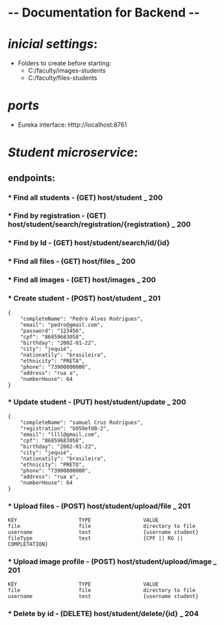 # -- Documentation for Backend -- <br>


# _inicial settings_:
- Folders to create before starting:
  - C:/faculty/images-students
  - C:/faculty/files-students

# _ports_
- Eureka interface: Http://localhost:8761
 
# _Student microservice_:
## endpoints:
### * Find all students - (GET) host/student _ 200

### * Find by registration - (GET) host/student/search/registration/{registration} _ 200

### * Find by Id - (GET) host/student/search/id/{id}

### * Find all files - (GET) host/files _ 200

### * Find all images - (GET) host/images _ 200

### * Create student - (POST) host/student _ 201
```
{
    "completeName": "Pedro Alves Rodrigues",
    "email": "pedro@gmail.com",
    "password": "123456",
    "cpf": "86859683058",
    "birthday": "2002-01-22",
    "city": "jequié",
    "nationatily": "brasileira",
    "ethnicity": "PRETA",
    "phone": "73900000000",
    "address": "rua a",
    "numberHouse": 64
}
```
### * Update student - (PUT) host/student/update _ 200
```
{
    "completeName": "samuel Cruz Rodrigues",
    "registration": "b959efd0-2",
    "email": "llll@gmail.com",
    "cpf": "86859683058",
    "birthday": "2002-01-22",
    "city": "jequié",
    "nationatily": "brasileira",
    "ethnicity": "PRETO",
    "phone": "73900000000",
    "address": "rua a",
    "numberHouse": 64
}
```
### * Upload files - (POST) host/student/upload/file _ 201
```
KEY                    TYPE                 VALUE
file                   file                 directory to file
username               text                 {username student}
fileType               text                 {CPF || RG || COMPLETATION}
```
### * Upload image profile - (POST) host/student/upload/image _ 201
```
KEY                    TYPE                 VALUE
file                   file                 directory to file
username               text                 {username student}
```
### * Delete by id - (DELETE) host/student/delete/{id} _ 204
